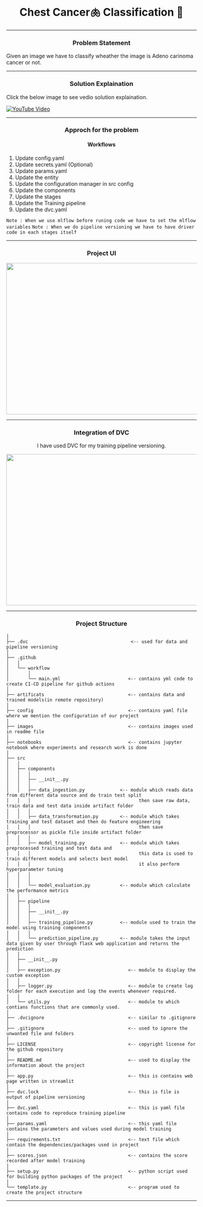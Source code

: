 <h1 align="center">Chest Cancer🫁 Classification 🤖</h1>

---

<h3 align="center">Problem Statement</h3>

Given an image we have to classify wheather the image is Adeno carinoma cancer or not.

---

<h3 align="center">Solution Explaination</h3>

Click the below image to see vedio solution explaination. 

[![YouTube Video](images/youtube-tumbnail.png)](https://www.youtube.com/embed/______)

---

<h3 align="center">Approch for the problem</h3>

<h4 align="center">Workflows</h4>

1. Update config.yaml
2. Update secrets.yaml (Optional)
3. Update params.yaml
4. Update the entity
5. Update the configuration manager in src config
6. Update the components
7. Update the stages
8. Update the Training pipeline
9. Update the dvc.yaml

``` Note : When we use mlflow before runing code we have to set the mlflow variables ```
``` Note : When we do pipeline versioning we have to have driver code in each stages itself ```

---

<h3 align="center">Project UI</h3>

<p align="center"><img src="images/project-ui.png" width="700" height="400"></p>

---

<h3 align="center">Integration of DVC</h3>


<p align="center">I have used DVC for my training pipeline versioning.</p>
<p align="center"><img src="images/dvc_1.png" width="700" height="400"></p>

---

<h3 align="center">Project Structure</h3>

```
│  
├── .dvc                                      <-- used for data and pipeline versioning
│  
├── .github
│   │
│   └── workflow                          
│       │
│       └── main.yml                         <-- contains yml code to create CI-CD pipeline for github actions
│  
├── artificats                               <-- contains data and trained models(in remote repository)
│  
├── config                                   <-- contains yaml file where we mention the configuration of our project
│  
├── images                                   <-- contains images used in readme file
│  
├── notebooks                                <-- contains jupyter notebook where experiments and research work is done
│
├── src
│   │
│   ├── components
│   │   │
│   │   ├── __init__.py
│   │   │
│   │   ├── data_ingestion.py             <-- module which reads data from different data source and do train test split
│   │   │                                        then save raw data, train data and test data inside artifact folder 
│   │   │
│   │   ├── data_transformation.py        <-- module which takes training and test dataset and then do feature engineering
│   │   │                                        then save preprocessor as pickle file inside artifact folder 
│   │   │
│   │   ├── model_training.py             <-- module which takes preprocessed training and test data and 
│   │   │                                        this data is used to train different models and selects best model 
│   │   │                                        it also perform hyperparameter tuning 
│   │   │
│   │   │
│   │   └── model_evaluation.py           <-- module which calculate the performance metrics
│   │
│   ├── pipeline
│   │   │
│   │   ├── __init__.py
│   │   │
│   │   ├── training_pipeline.py          <-- module used to train the model using training components
│   │   │
│   │   └── prediction_pipeline.py        <-- module takes the input data given by user through flask web application and returns the prediction
│   │
│   ├── __init__.py
│   │
│   ├── exception.py                         <-- module to display the custom exception
│   │
│   ├── logger.py                            <-- module to create log folder for each execution and log the events whenever required.
│   │
│   └── utils.py                             <-- module to which contians functions that are commonly used.
│
├── .dvcignore                               <-- similar to .gitignore 
│
├── .gitignore                               <-- used to ignore the unwanted file and folders
│
├── LICENSE                                  <-- copyright license for the github repository 
│
├── README.md                                <-- used to display the information about the project
│
├── app.py                                   <-- this is contains web page written in streamlit
│
├── dvc.lock                                 <-- this is file is output of pipeline versioning
│
├── dvc.yaml                                 <-- this is yaml file contains code to reproduce training pipeline
│
├── params.yaml                              <-- this yaml file contains the parameters and values used during model training
│
├── requirements.txt                         <-- text file which contain the dependencies/packages used in project 
│
├── scores.json                              <-- contains the score recorded after model training
│
├── setup.py                                 <-- python script used for building python packages of the project
│
└── template.py                              <-- program used to create the project structure
```

---